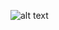 ![alt text](https://user-images.githubusercontent.com/80408060/150681520-f1016f03-73be-43ae-9558-3fe70088707b.png)

